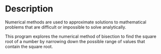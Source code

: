 # Description

Numerical methods are used to approximate solutions to mathematical problems that are difficult or impossible to solve analytically.

This program explores the numerical method of bisection to find the square root of a number by narrowing down the possible range of values that contain the square root.
